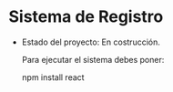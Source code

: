 <h1>Sistema de Registro </h1>

- Estado del proyecto: En costrucción.

  Para ejecutar el sistema debes poner:

  npm install react 
